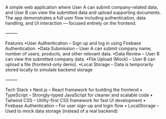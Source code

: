 A simple web application where User A can submit company-related data, and User B can view the submitted data and upload supporting documents. The app demonstrates a full user flow including authentication, data handling, and UI interaction — focused entirely on the frontend.

⸻

 Features
	•User Authentication – Sign up and log in using Firebase Authentication.
	•Data Submission – User A can submit company name, number of users, products, and other relevant data.
	•Data Review – User B can view the submitted company data.
	•File Upload (Mock) – User B can upload a file (frontend-only demo).
	•Local Storage – Data is temporarily  stored locally to simulate backend storage

⸻

 Tech Stack
	•	Next.js – React framework for building the frontend
	•	TypeScript – Strongly-typed JavaScript for cleaner and scalable code
	•	Tailwind CSS – Utility-first CSS framework for fast UI development
	•	Firebase Authentication – For user sign-up and login flow
	•	LocalStorage – Used to mock data storage (instead of a real backend)

